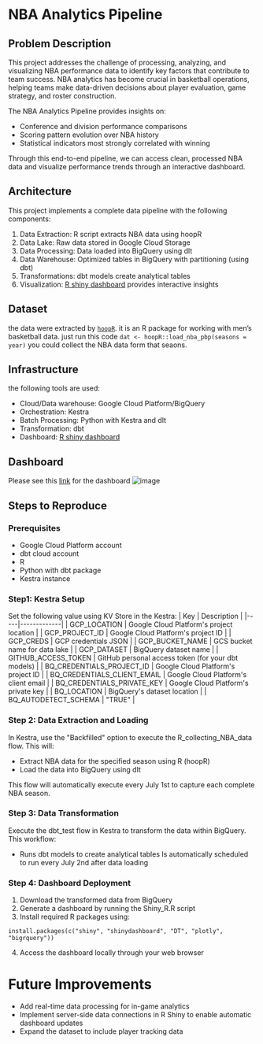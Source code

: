 # NBA Analytics Pipeline
## Problem Description
This project addresses the challenge of processing, analyzing, and visualizing NBA performance data to identify key factors that contribute to team success. NBA analytics has become crucial in basketball operations, helping teams make data-driven decisions about player evaluation, game strategy, and roster construction.

The NBA Analytics Pipeline provides insights on:
 - Conference and division performance comparisons
 - Scoring pattern evolution over NBA history
 - Statistical indicators most strongly correlated with winning
   
Through this end-to-end pipeline, we can access clean, processed NBA data and visualize performance trends through an interactive dashboard.

## Architecture
This project implements a complete data pipeline with the following components:

1. Data Extraction: R script extracts NBA data using hoopR
2. Data Lake: Raw data stored in Google Cloud Storage
3. Data Processing: Data loaded into BigQuery using dlt
4. Data Warehouse: Optimized tables in BigQuery with partitioning (using dbt)
5. Transformations: dbt models create analytical tables
6. Visualization: [R shiny dashboard](https://rstudio.github.io/shinydashboard/) provides interactive insights

## Dataset
the data were extracted by [`hoopR`](https://hoopr.sportsdataverse.org/). it is an R package for working with men’s basketball data.
just run this code `dat <- hoopR::load_nba_pbp(seasons = year)` you could collect the NBA data form that seaons.

## Infrastructure
the following tools are used:
 - Cloud/Data warehouse: Google Cloud Platform/BigQuery
 - Orchestration: Kestra
 - Batch Processing: Python with Kestra and dlt
 - Transformation: dbt
 - Dashboard: [R shiny dashboard](https://rstudio.github.io/shinydashboard/)

## Dashboard
Please see this [link](https://lai-clement.shinyapps.io/NBA_stats/) for the dashboard
![image](https://github.com/user-attachments/assets/2e9e62ab-92bd-4f83-8709-28b319c1339d)

## Steps to Reproduce

### Prerequisites
 - Google Cloud Platform account
 - dbt cloud account
 - R
 - Python with dbt package
 - Kestra instance

### Step1: Kestra Setup
Set the following value using KV Store in the Kestra:
| Key | Description |
|-----|-------------|
| GCP_LOCATION | Google Cloud Platform's project location |
| GCP_PROJECT_ID | Google Cloud Platform's project ID |
| GCP_CREDS | GCP credentials JSON |
| GCP_BUCKET_NAME | GCS bucket name for data lake |
| GCP_DATASET | BigQuery dataset name |
| GITHUB_ACCESS_TOKEN | GitHub personal access token (for your dbt models) |
| BQ_CREDENTIALS_PROJECT_ID | Google Cloud Platform's project ID |
| BQ_CREDENTIALS_CLIENT_EMAIL | Google Cloud Platform's client email |
| BQ_CREDENTIALS_PRIVATE_KEY | Google Cloud Platform's private key |
| BQ_LOCATION | BigQuery's dataset location |
| BQ_AUTODETECT_SCHEMA | "TRUE" |

### Step 2: Data Extraction and Loading
In Kestra, use the "Backfilled" option to execute the R_collecting_NBA_data flow. This will:
 - Extract NBA data for the specified season using R (hoopR)
 - Load the data into BigQuery using dlt
   
This flow will automatically execute every July 1st to capture each complete NBA season.

### Step 3: Data Transformation
Execute the dbt_test flow in Kestra to transform the data within BigQuery. This workflow:
 - Runs dbt models to create analytical tables
Is automatically scheduled to run every July 2nd after data loading



### Step 4: Dashboard Deployment
1. Download the transformed data from BigQuery
2. Generate a dashboard by running the Shiny_R.R script
3. Install required R packages using:
```
install.packages(c("shiny", "shinydashboard", "DT", "plotly", "bigrquery"))
```
4. Access the dashboard locally through your web browser

# Future Improvements
 - Add real-time data processing for in-game analytics
 - Implement server-side data connections in R Shiny to enable automatic dashboard updates
 - Expand the dataset to include player tracking data




